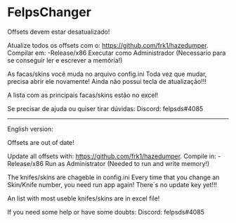 # FelpsChanger
Offsets devem estar desatualizado!

Atualize todos os offsets com o: https://github.com/frk1/hazedumper.
Compilar em:
-Release/x86
Executar como Administrador (Necessario para se conseguir ler e escrever a memória!)

As facas/skins você muda no arquivo config.ini
Toda vez que mudar, precisa abrir ele novamente! Ainda não possui tecla de atualização!!!

A lista com as principais facas/skins estão no excel!

Se precisar de ajuda ou quiser tirar dúvidas:
Discord: felpsds#4085

------------------------------------------------------------------------------------------------------------------------------------
English version:

Offsets are out of date!

Update all offsets with: https://github.com/frk1/hazedumper.
Compile in:
-Release/x86
Run as Administrator (Needed to run and write memory!)

The knifes/skins are chageble in config.ini
Every time that you change an Skin/Knife number, you need run app again! There´s no update key yet!!!

An list with most useble knifes/skins are in excel file!

If you need some help or have some doubts:
Discord: felpsds#4085
